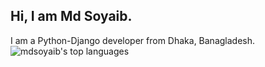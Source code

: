 <h2>Hi, I am Md Soyaib.</h2>
I am a Python-Django developer from Dhaka, Banagladesh.
<div align="center">
  <a href="https://github.com/mdsoyaib">
    <img align="left" src="https://github-readme-stats.vercel.app/api/top-langs/?username=mdsoyaib&hide_title=true&layout=compact&hide_border=true&exclude_repo" alt="mdsoyaib's top languages" />
  </a>
</div>
